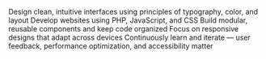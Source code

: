 Design clean, intuitive interfaces using principles of typography, color, and layout
Develop websites using PHP, JavaScript, and CSS
Build modular, reusable components and keep code organized
Focus on responsive designs that adapt across devices
Continuously learn and iterate — user feedback, performance optimization, and accessibility matter

